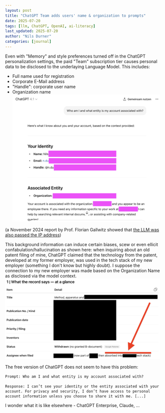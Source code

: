 ```yaml
---
layout: post
title: "ChatGPT Team adds users' name & organization to prompts"
date: 2025-07-20
tags: [llm, ChatGPT, OpenAI, ai-literacy]
last_updated: 2025-07-20
author: "Nils Durner"
categories: [journal]
---
```


Even with "Memory" and style preferences turned off in the ChatGPT personalization settings, the paid "Team" subscription tier causes personal data to be disclosed to the underlaying Language Model. This includes:
* Full name used for registration
* Corporate E-Mail address
* "Handle": corporate user name
* Organization name
![GPT 4.1 langauge model returns user's data in ChatGPT](assets/img/chatgpt-team-whoami.png)

(a November 2024 report by Prof. Florian Gallwitz showed that [the LLM was also passed the IP address](https://x.com/FlorianGallwitz/status/1853358400576356684))

This background information can induce certain biases, scew or even ellicit confabulation/hallucination as shown here: when inquiring about an old patent filing of mine, ChatGPT claimed that the technology from the patent, developed at my former employer, was used in the tech stack of my new employer (something I don't know but highly doubt). I suppose the connection to my new employer was made based on the Organization Name as disclosed via the model context.
![OpenAI o3 in ChatGPT mixes up information from a patent filing and the context it got disclosed](assets/img/chatgpt-team-confabulation.png)

The free version of ChatGPT does not seem to have this problem:
```
Prompt: Who am I and what entity is my account associated with?

Response: I can’t see your identity or the entity associated with your account. For privacy and security, I don’t have access to personal account information unless you choose to share it with me. [...]
```

I wonder what it is like elsewhere - ChatGPT Enterprise, Claude, ...
